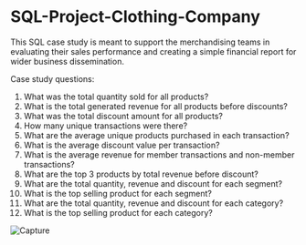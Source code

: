 # SQL-Project-Clothing-Company

This SQL case study is meant to support the merchandising teams in evaluating their sales performance and creating a simple financial report for wider business dissemination.

Case study questions:

1.	What was the total quantity sold for all products?
2.	What is the total generated revenue for all products before discounts?
3.	What was the total discount amount for all products?
4.	How many unique transactions were there?
5.	What are the average unique products purchased in each transaction?
6.	What is the average discount value per transaction?
7.	What is the average revenue for member transactions and non-member transactions?
8.	What are the top 3 products by total revenue before discount?
9.	What are the total quantity, revenue and discount for each segment?
10.	What is the top selling product for each segment?
11.	What are the total quantity, revenue and discount for each category?
12.	What is the top selling product for each category?


![Capture](https://user-images.githubusercontent.com/111060707/201515197-4214c960-14ed-4df5-93cc-7060f71345c7.JPG)
